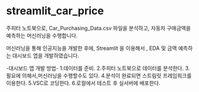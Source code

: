 # streamlit_car_price

주피터 노트북으로, Car_Purchasing_Data.csv 파일을 분석하고,
자동차 구매금액을 예측하는 머신러닝을 수행합니다.

머신러닝을 통해 인공지능을 개발한 후에, Streamlit 을 이용해서 , EDA 및 금액 예측하는 
대시보드 앱을 개발하였습니다.

-대시보드 앱 개발 방법-
1.데이터를 준비.
2.주피터 노트북으로 데이터를 분석한다.
3.필요에 의해서,머신러닝을 수행할수도 있다.
4.분석이 완료되면 스트림릿 프레임워크를 이용한다.
5.VSC로 코딩한다.
6.로컬에서 테스트 후 실서버에 배포한다.


